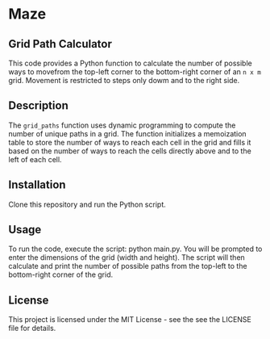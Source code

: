 # Maze

## Grid Path Calculator

This code provides a Python function to calculate the number of possible ways to movefrom the top-left 
corner to the bottom-right corner of an `n x m` grid. Movement is restricted to steps only dowm and
to the right side.

## Description
The `grid_paths` function uses dynamic programming to compute the number of unique paths in a grid. 
The function initializes a memoization table to store the number of ways to reach each cell in the grid 
and fills it based on the number of ways to reach the cells directly above and to the left of each cell.

## Installation
Clone this repository and run the Python script.

## Usage
To run the code, execute the script: python main.py.
You will be prompted to enter the dimensions of the grid (width and height).
The script will then calculate and print the number of possible paths from the top-left to the bottom-right 
corner of the grid.

## License
This project is licensed under the MIT License - see the see the LICENSE file for details.
